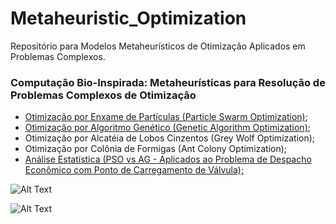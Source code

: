# Metaheuristic_Optimization

Repositório para Modelos Metaheurísticos de Otimização Aplicados em Problemas Complexos.


### Computação Bio-Inspirada: Metaheurísticas para Resolução de Problemas Complexos de Otimização

- [Otimização por Enxame de Partículas (Particle Swarm Optimization)](https://github.com/rafaelpavan95/Metaheuristic_Optimization/blob/main/enxame_particulas.m);
- [Otimização por Algoritmo Genético (Genetic Algorithm Optimization)](https://github.com/rafaelpavan95/Metaheuristic_Optimization/blob/main/algoritmo_genetico.m);
- Otimização por Alcatéia de Lobos Cinzentos (Grey Wolf Optimization);
- Otimização por Colônia de Formigas (Ant Colony Optimization);
- [Análise Estatística (PSO vs AG - Aplicados ao Problema de Despacho Econômico com Ponto de Carregamento de Válvula);](https://github.com/rafaelpavan95/Metaheuristic_Optimization/blob/main/An%C3%A1lise_Estat%C3%ADstica_PSO_AG.ipynb)

![Alt Text](https://im2.ezgif.com/tmp/ezgif-2-49476d25d457.gif)

![Alt Text](https://im2.ezgif.com/tmp/ezgif-2-ab185306662c.gif)
